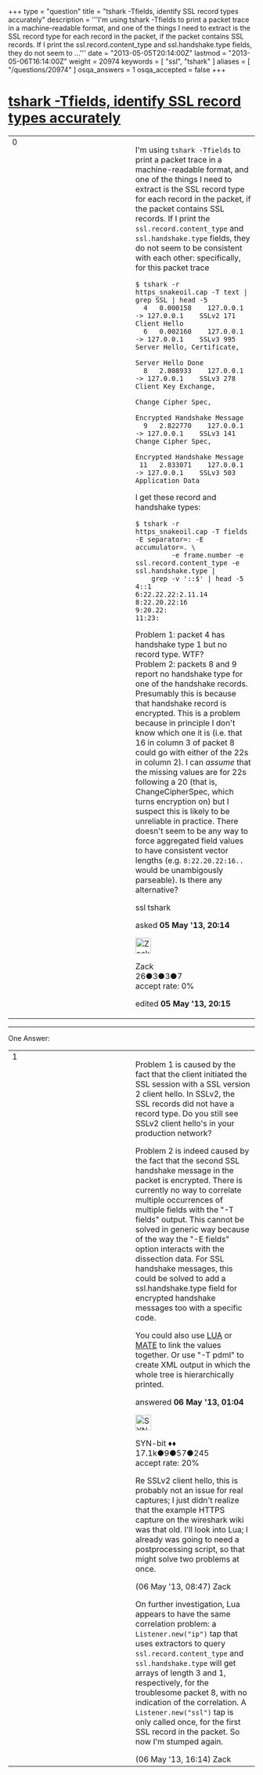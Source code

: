 +++
type = "question"
title = "tshark -Tfields, identify SSL record types accurately"
description = '''I&#x27;m using tshark -Tfields to print a packet trace in a machine-readable format, and one of the things I need to extract is the SSL record type for each record in the packet, if the packet contains SSL records. If I print the ssl.record.content_type and ssl.handshake.type fields, they do not seem to ...'''
date = "2013-05-05T20:14:00Z"
lastmod = "2013-05-06T16:14:00Z"
weight = 20974
keywords = [ "ssl", "tshark" ]
aliases = [ "/questions/20974" ]
osqa_answers = 1
osqa_accepted = false
+++

<div class="headNormal">

# [tshark -Tfields, identify SSL record types accurately](/questions/20974/tshark-tfields-identify-ssl-record-types-accurately)

</div>

<div id="main-body">

<div id="askform">

<table id="question-table" style="width:100%;"><colgroup><col style="width: 50%" /><col style="width: 50%" /></colgroup><tbody><tr class="odd"><td style="width: 30px; vertical-align: top"><div class="vote-buttons"><span id="post-20974-upvote" class="ajax-command post-vote up" rel="nofollow" title="I like this post (click again to cancel)"> </span><div id="post-20974-score" class="post-score" title="current number of votes">0</div><span id="post-20974-downvote" class="ajax-command post-vote down" rel="nofollow" title="I dont like this post (click again to cancel)"> </span> <span id="favorite-mark" class="ajax-command favorite-mark" rel="nofollow" title="mark/unmark this question as favorite (click again to cancel)"> </span><div id="favorite-count" class="favorite-count"></div></div></td><td><div id="item-right"><div class="question-body"><p>I'm using <code>tshark -Tfields</code> to print a packet trace in a machine-readable format, and one of the things I need to extract is the SSL record type for each record in the packet, if the packet contains SSL records. If I print the <code>ssl.record.content_type</code> and <code>ssl.handshake.type</code> fields, they do not seem to be consistent with each other: specifically, for this packet trace</p><pre><code>$ tshark -r https_snakeoil.cap -T text | grep SSL | head -5
  4   0.000158    127.0.0.1 -&gt; 127.0.0.1    SSLv2 171 Client Hello
  6   0.002160    127.0.0.1 -&gt; 127.0.0.1    SSLv3 995 Server Hello, Certificate,
                                                      Server Hello Done
  8   2.808933    127.0.0.1 -&gt; 127.0.0.1    SSLv3 278 Client Key Exchange,
                                                      Change Cipher Spec,
                                                      Encrypted Handshake Message
  9   2.822770    127.0.0.1 -&gt; 127.0.0.1    SSLv3 141 Change Cipher Spec,
                                                      Encrypted Handshake Message
 11   2.833071    127.0.0.1 -&gt; 127.0.0.1    SSLv3 503 Application Data</code></pre><p>I get these record and handshake types:</p><pre><code>$ tshark -r https_snakeoil.cap -T fields -E separator=: -E accumulator=. \
         -e frame.number -e ssl.record.content_type -e ssl.handshake.type |
    grep -v &#39;::$&#39; | head -5
4::1
6:22.22.22:2.11.14
8:22.20.22:16
9:20.22:
11:23:</code></pre><p>Problem 1: packet 4 has handshake type 1 but no record type. WTF?<br />
Problem 2: packets 8 and 9 report no handshake type for one of the handshake records. Presumably this is because that handshake record is encrypted. This is a problem because in principle I don't know which one it is (i.e. that 16 in column 3 of packet 8 could go with either of the 22s in column 2). I can <em>assume</em> that the missing values are for 22s following a 20 (that is, ChangeCipherSpec, which turns encryption on) but I suspect this is likely to be unreliable in practice. There doesn't seem to be any way to force aggregated field values to have consistent vector lengths (e.g. <code>8:22.20.22:16..</code> would be unambigously parseable). Is there any alternative?</p></div><div id="question-tags" class="tags-container tags"><span class="post-tag tag-link-ssl" rel="tag" title="see questions tagged &#39;ssl&#39;">ssl</span> <span class="post-tag tag-link-tshark" rel="tag" title="see questions tagged &#39;tshark&#39;">tshark</span></div><div id="question-controls" class="post-controls"></div><div class="post-update-info-container"><div class="post-update-info post-update-info-user"><p>asked <strong>05 May '13, 20:14</strong></p><img src="https://secure.gravatar.com/avatar/dd7cc06b1b1c347e172c6ba532937173?s=32&amp;d=identicon&amp;r=g" class="gravatar" width="32" height="32" alt="Zack&#39;s gravatar image" /><p><span>Zack</span><br />
<span class="score" title="26 reputation points">26</span><span title="3 badges"><span class="badge1">●</span><span class="badgecount">3</span></span><span title="3 badges"><span class="silver">●</span><span class="badgecount">3</span></span><span title="7 badges"><span class="bronze">●</span><span class="badgecount">7</span></span><br />
<span class="accept_rate" title="Rate of the user&#39;s accepted answers">accept rate:</span> <span title="Zack has no accepted answers">0%</span> </br></p></div><div class="post-update-info post-update-info-edited"><p><span> edited <strong>05 May '13, 20:15</strong> </span></p></div></div><div id="comments-container-20974" class="comments-container"></div><div id="comment-tools-20974" class="comment-tools"></div><div class="clear"></div><div id="comment-20974-form-container" class="comment-form-container"></div><div class="clear"></div></div></td></tr></tbody></table>

------------------------------------------------------------------------

<div class="tabBar">

<span id="sort-top"></span>

<div class="headQuestions">

One Answer:

</div>

</div>

<span id="20976"></span>

<div id="answer-container-20976" class="answer">

<table style="width:100%;"><colgroup><col style="width: 50%" /><col style="width: 50%" /></colgroup><tbody><tr class="odd"><td style="width: 30px; vertical-align: top"><div class="vote-buttons"><span id="post-20976-upvote" class="ajax-command post-vote up" rel="nofollow" title="I like this post (click again to cancel)"> </span><div id="post-20976-score" class="post-score" title="current number of votes">1</div><span id="post-20976-downvote" class="ajax-command post-vote down" rel="nofollow" title="I dont like this post (click again to cancel)"> </span></div></td><td><div class="item-right"><div class="answer-body"><p>Problem 1 is caused by the fact that the client initiated the SSL session with a SSL version 2 client hello. In SSLv2, the SSL records did not have a record type. Do you still see SSLv2 client hello's in your production network?</p><p>Problem 2 is indeed caused by the fact that the second SSL handshake message in the packet is encrypted. There is currently no way to correlate multiple occurrences of multiple fields with the "-T fields" output. This cannot be solved in generic way because of the way the "-E fields" option interacts with the dissection data. For SSL handshake messages, this could be solved to add a ssl.handshake.type field for encrypted handshake messages too with a specific code.</p><p>You could also use <a href="http://wiki.wireshark.org/Lua">LUA</a> or <a href="http://wiki.wireshark.org/Mate">MATE</a> to link the values together. Or use "-T pdml" to create XML output in which the whole tree is hierarchically printed.</p></div><div class="answer-controls post-controls"></div><div class="post-update-info-container"><div class="post-update-info post-update-info-user"><p>answered <strong>06 May '13, 01:04</strong></p><img src="https://secure.gravatar.com/avatar/7901a94d8fdd1f9f47cda9a32fcfa177?s=32&amp;d=identicon&amp;r=g" class="gravatar" width="32" height="32" alt="SYN-bit&#39;s gravatar image" /><p><span>SYN-bit ♦♦</span><br />
<span class="score" title="17094 reputation points"><span>17.1k</span></span><span title="9 badges"><span class="badge1">●</span><span class="badgecount">9</span></span><span title="57 badges"><span class="silver">●</span><span class="badgecount">57</span></span><span title="245 badges"><span class="bronze">●</span><span class="badgecount">245</span></span><br />
<span class="accept_rate" title="Rate of the user&#39;s accepted answers">accept rate:</span> <span title="SYN-bit has 174 accepted answers">20%</span></p></div></div><div id="comments-container-20976" class="comments-container"><span id="20986"></span><div id="comment-20986" class="comment"><div id="post-20986-score" class="comment-score"></div><div class="comment-text"><p>Re SSLv2 client hello, this is probably not an issue for real captures; I just didn't realize that the example HTTPS capture on the wireshark wiki was that old. I'll look into Lua; I already was going to need a postprocessing script, so that might solve two problems at once.</p></div><div id="comment-20986-info" class="comment-info"><span class="comment-age">(06 May '13, 08:47)</span> <span class="comment-user userinfo">Zack</span></div></div><span id="20996"></span><div id="comment-20996" class="comment"><div id="post-20996-score" class="comment-score"></div><div class="comment-text"><p>On further investigation, Lua appears to have the same correlation problem: a <code>Listener.new("ip")</code> tap that uses extractors to query <code>ssl.record.content_type</code> and <code>ssl.handshake.type</code> will get arrays of length 3 and 1, respectively, for the troublesome packet 8, with no indication of the correlation. A <code>Listener.new("ssl")</code> tap is only called once, for the first SSL record in the packet. So now I'm stumped again.</p></div><div id="comment-20996-info" class="comment-info"><span class="comment-age">(06 May '13, 16:14)</span> <span class="comment-user userinfo">Zack</span></div></div></div><div id="comment-tools-20976" class="comment-tools"></div><div class="clear"></div><div id="comment-20976-form-container" class="comment-form-container"></div><div class="clear"></div></div></td></tr></tbody></table>

</div>

<div class="paginator-container-left">

</div>

</div>

</div>

